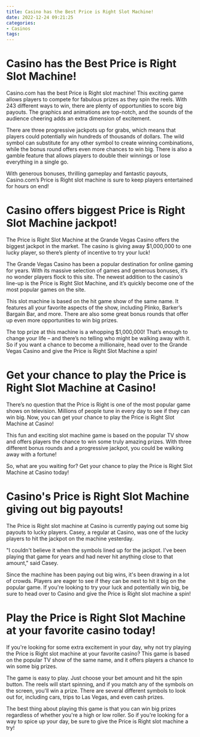 ```yaml
---
title: Casino has the Best Price is Right Slot Machine!
date: 2022-12-24 09:21:25
categories:
- Casinos
tags:
---
```



#  Casino has the Best Price is Right Slot Machine!

Casino.com has the best Price is Right slot machine! This exciting game allows players to compete for fabulous prizes as they spin the reels. With 243 different ways to win, there are plenty of opportunities to score big payouts. The graphics and animations are top-notch, and the sounds of the audience cheering adds an extra dimension of excitement.

There are three progressive jackpots up for grabs, which means that players could potentially win hundreds of thousands of dollars. The wild symbol can substitute for any other symbol to create winning combinations, while the bonus round offers even more chances to win big. There is also a gamble feature that allows players to double their winnings or lose everything in a single go.

With generous bonuses, thrilling gameplay and fantastic payouts, Casino.com’s Price is Right slot machine is sure to keep players entertained for hours on end!

#  Casino offers biggest Price is Right Slot Machine jackpot!

The Price is Right Slot Machine at the Grande Vegas Casino offers the biggest jackpot in the market. The casino is giving away $1,000,000 to one lucky player, so there’s plenty of incentive to try your luck!

The Grande Vegas Casino has been a popular destination for online gaming for years. With its massive selection of games and generous bonuses, it’s no wonder players flock to this site. The newest addition to the casino’s line-up is the Price is Right Slot Machine, and it’s quickly become one of the most popular games on the site.

This slot machine is based on the hit game show of the same name. It features all your favorite aspects of the show, including Plinko, Barker’s Bargain Bar, and more. There are also some great bonus rounds that offer up even more opportunities to win big prizes.

The top prize at this machine is a whopping $1,000,000! That’s enough to change your life – and there’s no telling who might be walking away with it. So if you want a chance to become a millionaire, head over to the Grande Vegas Casino and give the Price is Right Slot Machine a spin!

#  Get your chance to play the Price is Right Slot Machine at Casino!

There’s no question that the Price is Right is one of the most popular game shows on television. Millions of people tune in every day to see if they can win big. Now, you can get your chance to play the Price is Right Slot Machine at Casino!

This fun and exciting slot machine game is based on the popular TV show and offers players the chance to win some truly amazing prizes. With three different bonus rounds and a progressive jackpot, you could be walking away with a fortune!

So, what are you waiting for? Get your chance to play the Price is Right Slot Machine at Casino today!

#  Casino's Price is Right Slot Machine giving out big payouts!

The Price is Right slot machine at Casino is currently paying out some big payouts to lucky players. Casey, a regular at Casino, was one of the lucky players to hit the jackpot on the machine yesterday.

"I couldn't believe it when the symbols lined up for the jackpot. I've been playing that game for years and had never hit anything close to that amount," said Casey.

Since the machine has been paying out big wins, it's been drawing in a lot of crowds. Players are eager to see if they can be next to hit it big on the popular game. If you're looking to try your luck and potentially win big, be sure to head over to Casino and give the Price is Right slot machine a spin!

#  Play the Price is Right Slot Machine at your favorite casino today!

If you're looking for some extra excitement in your day, why not try playing the Price is Right slot machine at your favorite casino? This game is based on the popular TV show of the same name, and it offers players a chance to win some big prizes.

The game is easy to play. Just choose your bet amount and hit the spin button. The reels will start spinning, and if you match any of the symbols on the screen, you'll win a prize. There are several different symbols to look out for, including cars, trips to Las Vegas, and even cash prizes.

The best thing about playing this game is that you can win big prizes regardless of whether you're a high or low roller. So if you're looking for a way to spice up your day, be sure to give the Price is Right slot machine a try!